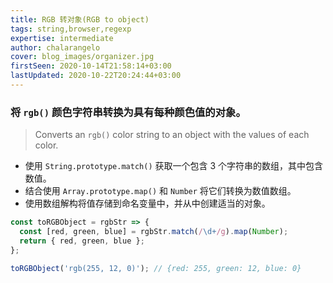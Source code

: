 ```yaml
---
title: RGB 转对象(RGB to object)
tags: string,browser,regexp
expertise: intermediate
author: chalarangelo
cover: blog_images/organizer.jpg
firstSeen: 2020-10-14T21:58:14+03:00
lastUpdated: 2020-10-22T20:24:44+03:00
---
```


### 将 `rgb()` 颜色字符串转换为具有每种颜色值的对象。
> Converts an `rgb()` color string to an object with the values of each color.

- 使用 `String.prototype.match()` 获取一个包含 3 个字符串的数组，其中包含数值。
- 结合使用 `Array.prototype.map()` 和 `Number` 将它们转换为数值数组。
- 使用数组解构将值存储到命名变量中，并从中创建适当的对象。

```js
const toRGBObject = rgbStr => {
  const [red, green, blue] = rgbStr.match(/\d+/g).map(Number);
  return { red, green, blue };
};
```

```js
toRGBObject('rgb(255, 12, 0)'); // {red: 255, green: 12, blue: 0}
```
